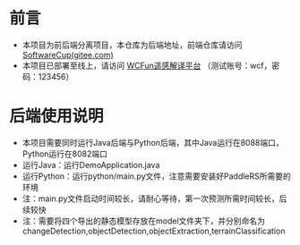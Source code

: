 # 前言

- 本项目为前后端分离项目，本仓库为后端地址，前端仓库请访问 [SoftwareCup(gitee.com)](https://gitee.com/zheng-cangping/software-cup)
- 本项目已部署至线上，请访问 [WCFun遥感解译平台](http://csc.para-dox.top/) （测试账号：wcf，密码：123456）

# 后端使用说明

- 本项目需要同时运行Java后端与Python后端，其中Java运行在8088端口，Python运行在8082端口
- 运行Java：运行DemoApplication.java
- 运行Python：运行python/main.py文件，注意需要安装好PaddleRS所需要的环境
- 注：main.py文件启动时间较长，请耐心等待，第一次预测所需时间较长，后续较快
- 注：需要将四个导出的静态模型存放在model文件夹下，并分别命名为changeDetection,objectDetection,objectExtraction,terrainClassification